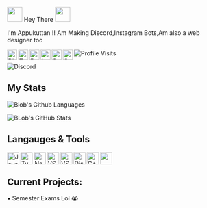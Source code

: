 <img src="https://cdn.discordapp.com/attachments/809031839032672327/813335528472182814/740595152124510228.gif" width="35px"> Hey There <img src="https://cdn.discordapp.com/attachments/809031839032672327/813335958170632192/796599576240455692.gif" width="35px">

I'm Appukuttan !! Am Making Discord,Instagram Bots,Am also a web designer too

<a href="https://discord.gg/RWSEj6JrjJ">

  <img align="left" alt="Discord" width="23px" src="https://raw.githubusercontent.com/peterthehan/peterthehan/master/assets/discord.svg" />

</a>

<a href="https://twitter.com/Dinav69">

  <img align="left" alt="Twitter" width="23px" src="https://raw.githubusercontent.com/peterthehan/peterthehan/master/assets/twitter.svg" />

</a>

<a href="https://www.reddit.com/user/Appukuttan">

  <img align="left" alt="Reddit" width="23px" src="https://raw.githubusercontent.com/peterthehan/peterthehan/master/assets/reddit.svg" />

</a>

<a href="https://www.instagram.com/abin_karukappallil">

  <img align="left" alt="Instagram" width="23px" src="https://cdn.discordapp.com/attachments/809031839032672327/813024181229715466/436651676858974208.png" />

</a>

<a href="https://open.spotify.com/user/4y38lwzm4zn0vlvv5ys">

  <img align="left" alt="Spotify" width="23px" src="https://raw.githubusercontent.com/peterthehan/peterthehan/master/assets/spotify.svg" />

</a>

<a href="https://www.youtube.com/SALEO">

  <img align="left" alt="OnlyFans" width="23px" src="https://cdn.discordapp.com/attachments/809031839032672327/813033046927343646/8e88ca9a562a39037a9d708810f3de5b.png" />

</a>

![Profile Visits](https://komarev.com/ghpvc/?username=dinav69&color=yellow)

![Discord](https://img.shields.io/discord/785447323156742204?color=7289DA&logo=discord&style=for-the-badge)

## My Stats

![Blob's Github Languages](https://github-readme-stats.vercel.app/api/top-langs?username=Dinav69&show_icons=true&theme=tokyonight&layout=compact)

![BLob's GitHub Stats](https://github-readme-stats.vercel.app/api?username=Dinav69&show_icons=true&theme=react)

## Langauges & Tools 

<a href="https://www.javascript.com/">

  <img align="left" alt="Java Script" width="28px" src="https://cdn.discordapp.com/attachments/809031839032672327/813041368371822632/584735430763741202.png" />

</a>

<a href="https://www.typescriptlang.org/">

  <img align="left" alt="Type Script" width="28px" src="https://cdn.discordapp.com/attachments/809031839032672327/813338778059931658/791512440021975062.png" />

</a>

<a href="https://nodejs.org/en/">

  <img align="left" alt="NodeJS" width="28px" src="https://cdn.discordapp.com/attachments/809031839032672327/813041964546785280/PikPng.com_js-logo-png_4309640.png" />

</a>

<a href="https://code.visualstudio.com/">

  <img align="left" alt="VScode" width="28px" src="https://cdn.discordapp.com/attachments/809031839032672327/813042483814596618/777960436187398168.png" />

</a>

<a href="https://code.visualstudio.com/insiders/">

  <img align="left" alt="VScodeInsiders" width="28px" src="https://cdn.discordapp.com/attachments/809031839032672327/813042503749337118/1200px-Visual_Studio_Code_Insiders_1.36_icon.svg.png" />

</a>

<a href="https://discord.js.org/#/">

  <img align="left" alt="DiscordJS" width="28px" src="https://cdn.discordapp.com/attachments/809031839032672327/813046391093461003/810761910940205066.png" />

</a>

<a href="https://docs.microsoft.com/en-us/cpp/cpp/?view=msvc-160">

  <img align="left" alt="C++" width="28px" src="https://cdn.discordapp.com/attachments/809031839032672327/813717836413141102/720003328704249888.png" />

</a>

<img width="28px" src="https://cdn.discordapp.com/attachments/809031839032672327/813046585960431626/652287907742351370.png" />

## Current Projects:

• Semester Exams Lol 😭

